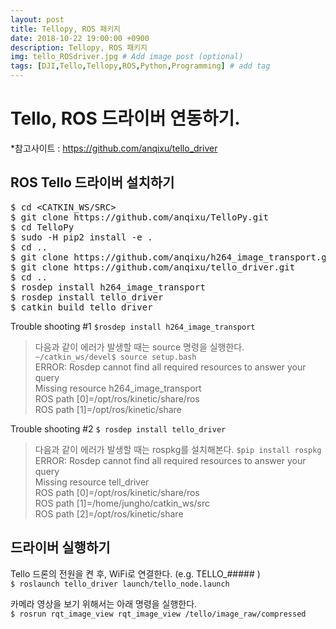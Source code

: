 ```yaml
---
layout: post
title: Tellopy, ROS 패키지
date: 2018-10-22 19:00:00 +0900
description: Tellopy, ROS 패키지
img: tello_ROSdriver.jpg # Add image post (optional)
tags: [DJI,Tello,Tellopy,ROS,Python,Programming] # add tag
---
```


# Tello, ROS 드라이버 연동하기.

*참고사이트 : https://github.com/anqixu/tello_driver   

## ROS Tello 드라이버 설치하기   
<pre>
$ cd &lt;CATKIN_WS/SRC&gt;
$ git clone https://github.com/anqixu/TelloPy.git
$ cd TelloPy
$ sudo -H pip2 install -e .
$ cd ..
$ git clone https://github.com/anqixu/h264_image_transport.git
$ git clone https://github.com/anqixu/tello_driver.git
$ cd ..
$ rosdep install h264_image_transport
$ rosdep install tello_driver 
$ catkin build tello_driver
</pre>

Trouble shooting #1
`$rosdep install h264_image_transport`   
> 다음과 같이 에러가 발생할 때는 source 명령을 실행한다.   
>`~/catkin_ws/devel$ source setup.bash`   
> ERROR: Rosdep cannot find all required resources to answer your query   
> Missing resource h264_image_transport   
> ROS path [0]=/opt/ros/kinetic/share/ros   
> ROS path [1]=/opt/ros/kinetic/share   

Trouble shooting #2 
`$ rosdep install tello_driver`  
> 다음과 같이 에러가 발생할 때는 rospkg를 설치해본다.
> `$pip install rospkg`     
> ERROR: Rosdep cannot find all required resources to answer your query   
> Missing resource tell_driver   
> ROS path [0]=/opt/ros/kinetic/share/ros   
> ROS path [1]=/home/jungho/catkin_ws/src   
> ROS path [2]=/opt/ros/kinetic/share   



## 드라이버 실행하기
Tello 드론의 전원을 켠 후, WiFi로 연결한다.  (e.g. TELLO_##### )   
`$ roslaunch tello_driver launch/tello_node.launch`   

카메라 영상을 보기 위해서는 아래 명령을 실행한다.    
`$ rosrun rqt_image_view rqt_image_view /tello/image_raw/compressed`   
